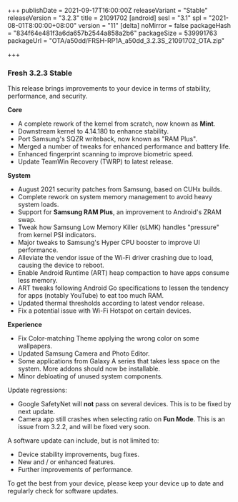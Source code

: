 +++
publishDate = 2021-09-17T16:00:00Z
releaseVariant = "Stable"
releaseVersion = "3.2.3"
title = 21091702
[android]
sesl = "3.1"
spl = "2021-08-01T8:00:00+08:00"
version = "11"
[delta]
noMirror = false
packageHash = "834f64e481f3a6da657b2544a858a2b6"
packageSize = 539991763
packageUrl = "OTA/a50dd/FRSH-RP1A_a50dd_3.2.3S_21091702_OTA.zip"

+++
### Fresh 3.2.3 Stable

This release brings improvements to your device in terms of stability, performance, and security.

**Core**

* A complete rework of the kernel from scratch, now known as **Mint**.
* Downstream kernel to 4.14.180 to enhance stability.
* Port Samsung's SQZR writeback, now known as "RAM Plus".
* Merged a number of tweaks for enhanced performance and battery life.
* Enhanced fingerprint scanning to improve biometric speed.
* Update TeamWin Recovery (TWRP) to latest release.

**System**

* August 2021 security patches from Samsung, based on CUHx builds.
* Complete rework on system memory management to avoid heavy system loads.
* Support for **Samsung RAM Plus**, an improvement to Android's ZRAM swap.
* Tweak how Samsung Low Memory Killer (sLMK) handles "pressure" from kernel PSI indicators.
* Major tweaks to Samsung's Hyper CPU booster to improve UI performance.
* Alleviate the vendor issue of the Wi-Fi driver crashing due to load, causing the device to reboot.
* Enable Android Runtime (ART) heap compaction to have apps consume less memory.
* ART tweaks following Android Go specifications to lessen the tendency for apps (notably YouTube) to eat too much RAM.
* Updated thermal thresholds according to latest vendor release.
* Fix a potential issue with Wi-Fi Hotspot on certain devices.

**Experience**

* Fix Color-matching Theme applying the wrong color on some wallpapers.
* Updated Samsung Camera and Photo Editor.
* Some applications from Galaxy A series that takes less space on the system. More addons should now be installable.
* Minor debloating of unused system components.

Update regressions:

- Google SafetyNet will **not** pass on several devices. This is to be fixed by next update.
- Camera app still crashes when selecting ratio on **Fun Mode**. This is an issue from 3.2.2, and will be fixed very soon.

A software update can include, but is not limited to:

- Device stability improvements, bug fixes.
- New and / or enhanced features.
- Further improvements of performance.

To get the best from your device, please keep your device up to date and regularly check for software updates.
